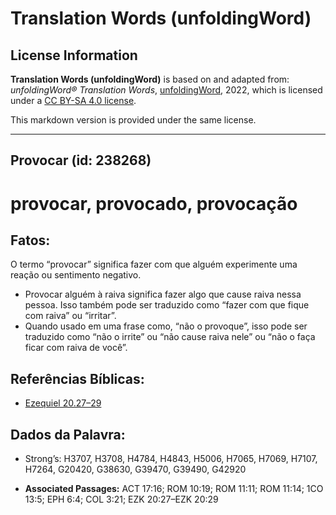 # Translation Words (unfoldingWord)

## License Information

**Translation Words (unfoldingWord)** is based on and adapted from: _unfoldingWord® Translation Words_, [unfoldingWord](https://unfoldingword.org/utw), 2022, which is licensed under a [CC BY-SA 4.0 license](https://creativecommons.org/licenses/by-sa/4.0/legalcode.en).

This markdown version is provided under the same license.



--------------------------------

## Provocar (id: 238268)

provocar, provocado, provocação
===============================

Fatos:
------

O termo “provocar” significa fazer com que alguém experimente uma reação ou sentimento negativo.

* Provocar alguém à raiva significa fazer algo que cause raiva nessa pessoa. Isso também pode ser traduzido como “fazer com que fique com raiva” ou “irritar”.
* Quando usado em uma frase como, “não o provoque”, isso pode ser traduzido como “não o irrite” ou “não cause raiva nele” ou “não o faça ficar com raiva de você”.

Referências Bíblicas:
---------------------

* [Ezequiel 20\.27–29](https://ref.ly/Ezek20:27-Ezek20:29)

Dados da Palavra:
-----------------

* Strong’s: H3707, H3708, H4784, H4843, H5006, H7065, H7069, H7107, H7264, G20420, G38630, G39470, G39490, G42920

* **Associated Passages:** ACT 17:16; ROM 10:19; ROM 11:11; ROM 11:14; 1CO 13:5; EPH 6:4; COL 3:21; EZK 20:27–EZK 20:29

